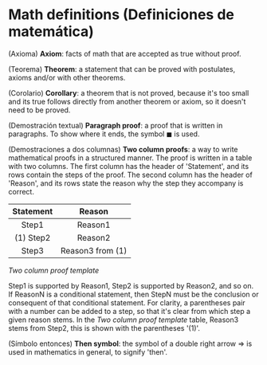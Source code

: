 
#   Math definitions (Definiciones de matemática)

(Axioma)
**Axiom**: facts of math that are accepted as true without proof.

(Teorema)
**Theorem**: a statement that can be proved with postulates, axioms and/or with other theorems.

(Corolario)
**Corollary**: a theorem that is not proved, because it's too small and its true follows directly from another theorem or axiom, so it doesn't need to be proved.

(Demostración textual)
**Paragraph proof**: a proof that is written in paragraphs. To show where it ends, the symbol $\blacksquare$ is used.

(Demostraciones a dos columnas)
**Two column proofs**: a way to write mathematical proofs in a structured manner. The proof is written in a table with two columns. The first column has the header of 'Statement', and its rows contain the steps of the proof. The second column has the header of 'Reason', and its rows state the reason why the step they accompany is correct.

| Statement | Reason           |
| :-------: | :--------------: |
| Step1     | Reason1          |
| (1) Step2 | Reason2          |
| Step3     | Reason3 from (1) |
*Two column proof template*

Step1 is supported by Reason1, Step2 is supported by Reason2, and so on. If ReasonN is a conditional statement, then StepN must be the conclusion or consequent of that conditional statement. For clarity, a parentheses pair with a number can be added to a step, so that it's clear from which step a given reason stems. In the *Two column proof template* table, Reason3 stems from Step2, this is shown with the parentheses '(1)'.

(Símbolo entonces)
**Then symbol**: the symbol of a double right arrow $\Rightarrow$ is used in mathematics in general, to signify 'then'.